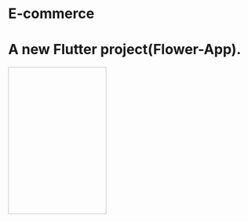 # E-commerce
# A new Flutter project(Flower-App).
 <div>
   <img scr="https://github.com/YoussefAbdAlNaser/E-commerce/blob/master/flower_app/assets/img/Screenshot_1692702229.png"
 width="200" height="300" />
 </div>
 
